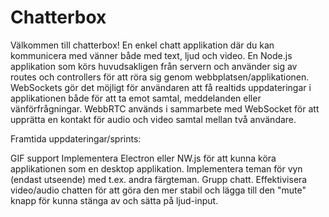 # Chatterbox

Välkommen till chatterbox! En enkel chatt applikation där du kan kommunicera med vänner både med text, ljud och video. En Node.js applikation som körs huvudsakligen från servern och använder sig av routes och controllers för att röra sig genom webbplatsen/applikationen.
WebSockets gör det möjligt för användaren att få realtids uppdateringar i applikationen både för att ta emot samtal, meddelanden eller vänförfrågningar.
WebbRTC används i sammarbete med WebSocket för att upprätta en kontakt för audio och video samtal mellan två användare.

Framtida uppdateringar/sprints:

GIF support
Implementera Electron eller NW.js för att kunna köra applikationen som en desktop applikation.
Implementera teman för vyn (endast utseende) med t.ex. andra färgteman.
Grupp chatt.
Effektivisera video/audio chatten för att göra den mer stabil och lägga till den "mute" knapp för kunna stänga av och sätta på ljud-input.